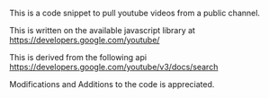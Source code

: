 This is a code snippet to pull youtube videos from a public channel. 

This is written on the available javascript library at 
https://developers.google.com/youtube/

This is derived from the following api
https://developers.google.com/youtube/v3/docs/search

Modifications and Additions to the code is appreciated.

